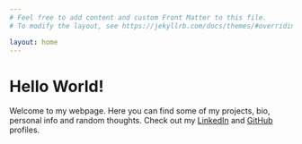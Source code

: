 ```yaml
---
# Feel free to add content and custom Front Matter to this file.
# To modify the layout, see https://jekyllrb.com/docs/themes/#overriding-theme-defaults

layout: home
---
```

<!doctype html>
<html>
  <head>
    <meta charset="utf-8">
    <title>Home</title>
  </head>
  <body>
    <h1>Hello World!</h1>
  </body>
</html>

Welcome to my webpage. Here you can find some of my projects, bio, personal info and random thoughts. Check out my [LinkedIn](https://www.linkedin.com/in/ofer-litver-294604b9/) and [GitHub](https://github.com/oferlitver) profiles.
